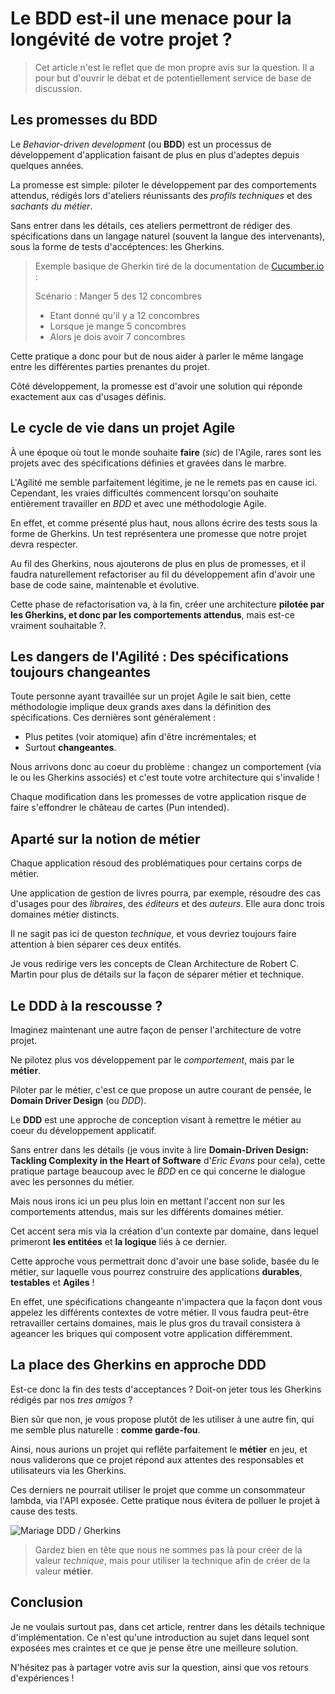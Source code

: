 # Le BDD est-il une menace pour la longévité de votre projet ?

> Cet article n'est le reflet que de mon propre avis sur la question. Il a pour but d'ouvrir le débat et de potentiellement service de base de discussion.

## Les promesses du BDD

Le *Behavior-driven development* (ou **BDD**) est un processus de développement d'application faisant de plus en plus d'adeptes depuis quelques années.

La promesse est simple: piloter le développement par des comportements attendus, rédigés lors d'ateliers réunissants des *profils techniques* et des *sachants du métier*.

Sans entrer dans les détails, ces ateliers permettront de rédiger des spécifications dans un langage naturel (souvent la langue des intervenants), sous la forme de tests d'accéptences: les Gherkins.

> Exemple basique de Gherkin tiré de la documentation de [Cucumber.io](https://docs.cucumber.io) :
>
> Scénario : Manger 5 des 12 concombres
>
> - Etant donné qu'il y a 12 concombres
> - Lorsque je mange 5 concombres
> - Alors je dois avoir 7 concombres

Cette pratique a donc pour but de nous aider à parler le même langage entre les différentes parties prenantes du projet.

Côté développement, la promesse est d'avoir une solution qui réponde exactement aux cas d'usages définis.

## Le cycle de vie dans un projet Agile

À une époque où tout le monde souhaite **faire** (*sic*) de l'Agile, rares sont les projets avec des spécifications définies et gravées dans le marbre.

L'Agilité me semble parfaitement légitime, je ne le remets pas en cause ici. Cependant, les vraies difficultés commencent lorsqu'on souhaite entièrement travailler en *BDD* et avec une méthodologie Agile.

En effet, et comme présenté plus haut, nous allons écrire des tests sous la forme de Gherkins. Un test représentera une promesse que notre projet devra respecter.

Au fil des Gherkins, nous ajouterons de plus en plus de promesses, et il faudra naturellement refactoriser au fil du développement afin d'avoir une base de code saine, maintenable et évolutive.

Cette phase de refactorisation va, à la fin, créer une architecture **pilotée par les Gherkins, et donc par les comportements attendus**, mais est-ce vraiment souhaitable ?.

## Les dangers de l'Agilité : Des spécifications toujours changeantes

Toute personne ayant travaillée sur un projet Agile le sait bien, cette méthodologie implique deux grands axes dans la définition des spécifications. Ces dernières sont généralement :

- Plus petites (voir atomique) afin d'être incrémentales; et
- Surtout **changeantes**.

Nous arrivons donc au coeur du problème : changez un comportement (via le ou les Gherkins associés) et c'est toute votre architecture qui s'invalide !

Chaque modification dans les promesses de votre application risque de faire s'effondrer le château de cartes (Pun intended).

## Aparté sur la notion de métier

Chaque application résoud des problématiques pour certains corps de métier.

Une application de gestion de livres pourra, par exemple, résoudre des cas d'usages pour des *libraires*, des *éditeurs* et des *auteurs*. Elle aura donc trois domaines métier distincts.

Il ne sagit pas ici de queston *technique*, et vous devriez toujours faire attention à bien séparer ces deux entités.

Je vous redirige vers les concepts de Clean Architecture de Robert C. Martin pour plus de détails sur la façon de séparer métier et technique.

## Le DDD à la rescousse ?

Imaginez maintenant une autre façon de penser l'architecture de votre projet.

Ne pilotez plus vos développement par le *comportement*, mais par le **métier**.

Piloter par le métier, c'est ce que propose un autre courant de pensée, le **Domain Driver Design** (ou *DDD*).

Le **DDD** est une approche de conception visant à remettre le métier au coeur du développement applicatif.

Sans entrer dans les détails (je vous invite à lire **Domain-Driven Design: Tackling Complexity in the Heart of Software** d'*Eric Evans* pour cela), cette pratique partage beaucoup avec le *BDD* en ce qui concerne le dialogue avec les personnes du métier.

Mais nous irons ici un peu plus loin en mettant l'accent non sur les comportements attendus, mais sur les différents domaines métier.

Cet accent sera mis via la création d'un contexte par domaine, dans lequel primeront **les entitées** et **la logique** liés à ce dernier.

Cette approche vous permettrait donc d'avoir une base solide, basée du le métier, sur laquelle vous pourrez construire des applications **durables**, **testables** et **Agiles** !

En effet, une spécifications changeante n'impactera que la façon dont vous appelez les différents contextes de votre métier. Il vous faudra peut-être retravailler certains domaines, mais le plus gros du travail consistera à ageancer les briques qui composent votre application différemment.

## La place des Gherkins en approche DDD

Est-ce donc la fin des tests d'acceptances ? Doit-on jeter tous les Gherkins rédigés par nos *tres amigos* ?

Bien sûr que non, je vous propose plutôt de les utiliser à une autre fin, qui me semble plus naturelle : **comme garde-fou**.

Ainsi, nous aurions un projet qui reflête parfaitement le **métier** en jeu, et nous validerons que ce projet répond aux attentes des responsables et utilisateurs via les Gherkins.

Ces derniers ne pourrait utiliser le projet que comme un consommateur lambda, via l'API exposée. Cette pratique nous évitera de polluer le projet à cause des tests.

![Mariage DDD / Gherkins](https://github.com/ThomasFerro/readmes/blob/master/posts/1-bdd-thread-to-longevity/Mariage%20DDD%20_%20Gherkins.png)

> Gardez bien en tête que nous ne sommes pas là pour créer de la valeur *technique*, mais pour utiliser la technique afin de créer de la valeur **métier**.

## Conclusion

Je ne voulais surtout pas, dans cet article, rentrer dans les détails technique d'implémentation. Ce n'est qu'une introduction au sujet dans lequel sont exposées mes craintes et ce que je pense être une meilleure solution.

N'hésitez pas à partager votre avis sur la question, ainsi que vos retours d'expériences !

